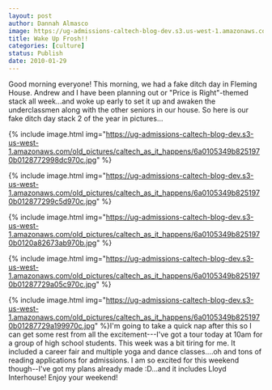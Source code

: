 ```yaml
---
layout: post
author: Dannah Almasco
image: https://ug-admissions-caltech-blog-dev.s3.us-west-1.amazonaws.com/old_pictures/6a0105349b8251970b01287729956f970c-800wi.jpg
title: Wake Up Frosh!!
categories: [culture]
status: Publish
date: 2010-01-29
---
```


Good morning everyone!
This morning, we had a fake ditch day in Fleming House. Andrew and I have been planning out or "Price is Right"-themed stack all week...and woke up early to set it up and awaken the underclassmen along with the other seniors in our house. So here is our fake ditch day stack 2 of the year in pictures...


{% include image.html img="https://ug-admissions-caltech-blog-dev.s3-us-west-1.amazonaws.com/old_pictures/caltech_as_it_happens/6a0105349b8251970b0128772998dc970c.jpg" %}

{% include image.html img="https://ug-admissions-caltech-blog-dev.s3-us-west-1.amazonaws.com/old_pictures/caltech_as_it_happens/6a0105349b8251970b012877299c5d970c.jpg" %}

{% include image.html img="https://ug-admissions-caltech-blog-dev.s3-us-west-1.amazonaws.com/old_pictures/caltech_as_it_happens/6a0105349b8251970b0120a82673ab970b.jpg" %}

{% include image.html img="https://ug-admissions-caltech-blog-dev.s3-us-west-1.amazonaws.com/old_pictures/caltech_as_it_happens/6a0105349b8251970b01287729a05c970c.jpg" %}

{% include image.html img="https://ug-admissions-caltech-blog-dev.s3-us-west-1.amazonaws.com/old_pictures/caltech_as_it_happens/6a0105349b8251970b01287729a199970c.jpg" %}I'm going to take a quick nap after this so I can get some rest from all the excitement---I've got a tour today at 10am for a group of high school students. This week was a bit tiring for me. It included a career fair and multiple yoga and dance classes....oh and tons of reading applications for admissions. I am so excited for this weekend though--I've got my plans already made :D...and it includes Lloyd Interhouse!
Enjoy your weekend!
